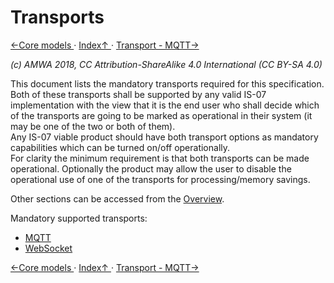# Transports
[←Core models ](4.0._Core_models.md) · [ Index↑ ](..) · [Transport - MQTT→](5.1._Transport_-_MQTT.md)

_(c) AMWA 2018, CC Attribution-ShareAlike 4.0 International (CC BY-SA 4.0)_

This document lists the mandatory transports required for this specification.
Both of these transports shall be supported by any valid IS-07 implementation with the view that it is the end user who shall decide which of the transports are going to be marked as operational in their system (it may be one of the two or both of them).  
Any IS-07 viable product should have both transport options as mandatory capabilities which can be turned on/off operationally.  
For clarity the minimum requirement is that both transports can be made operational. Optionally the product may allow the user to disable the operational use of one of the transports for processing/memory savings.

Other sections can be accessed from the [Overview](1.0._Overview.md).

Mandatory supported transports:

* [MQTT](5.1._Transport_-_MQTT.md)
* [WebSocket](5.2._Transport_-_Websocket.md)

[←Core models ](4.0._Core_models.md) · [ Index↑ ](..) · [Transport - MQTT→](5.1._Transport_-_MQTT.md)
